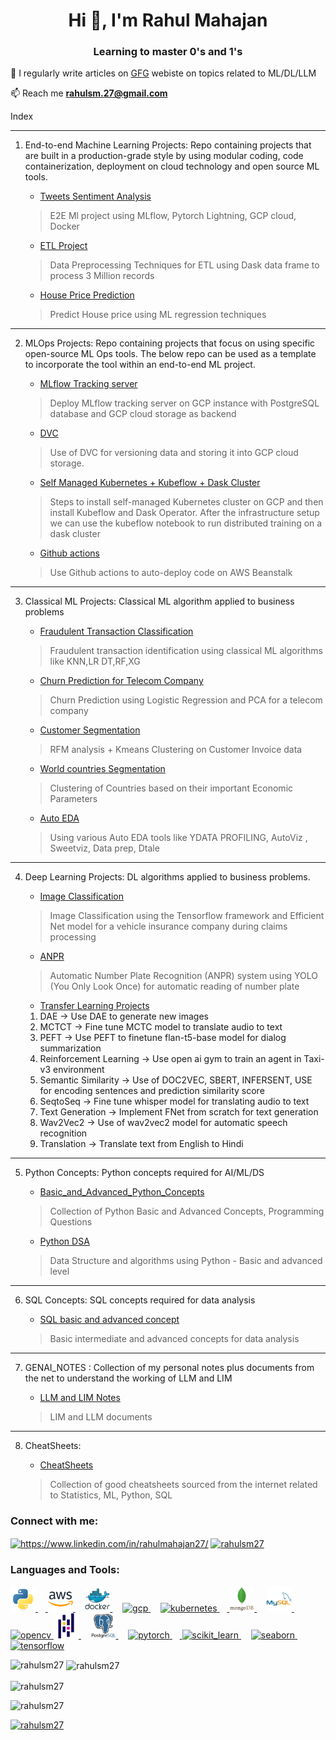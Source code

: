 <h1 align="center">Hi 👋, I'm Rahul Mahajan</h1>
<h3 align="center">Learning to master 0's and 1's</h3>

📝 I regularly write articles on [GFG](https://auth.geeksforgeeks.org/user/rahulsm27) webiste on topics related to ML/DL/LLM

 📫 Reach me **rahulsm.27@gmail.com**

Index

-------------------------------------------------------------------------------------------------------
1. End-to-end Machine Learning Projects: Repo containing projects that are built in a production-grade style by using modular coding, code containerization, deployment on cloud technology and open source ML tools.
    - <a href="https://github.com/rahulsm27/project_sentiment_analysis">  Tweets Sentiment Analysis </a>
    > E2E Ml project using MLflow, Pytorch Lightning, GCP cloud, Docker

    - <a href="https://github.com/rahulsm27/ETL_project"> ETL Project  </a>
    > Data Preprocessing Techniques for ETL using Dask data frame to process 3 Million records

    - <a href="https://github.com/rahulsm27/ML_Project_Housing"> House Price Prediction </a>
    > Predict House price using ML regression techniques

-------------------------------------------------------------------------------------------------------
2. MLOps Projects: Repo containing projects that focus on using specific open-source ML Ops tools. The below repo can be used as a template to incorporate the tool within an end-to-end ML project.
   
   - <a href="https://github.com/rahulsm27/ML_GCP_DEPLOY"> MLflow Tracking server</a>
   > Deploy MLflow tracking server on GCP instance with PostgreSQL database and GCP cloud storage as backend
   
   - <a href="https://github.com/rahulsm27/project_dvc"> DVC  </a>
    > Use of DVC for versioning data and storing it into GCP cloud storage.

   - <a href="https://github.com/rahulsm27/Kubernetes_Kubeflow_DaskCluster"> Self Managed Kubernetes + Kubeflow + Dask Cluster</a>
    > Steps to install self-managed Kubernetes cluster on GCP and then install Kubeflow and Dask Operator. After the infrastructure setup we can use the kubeflow notebook to run distributed training on a dask cluster

   - <a href="https://github.com/rahulsm27/GitHub_Actions "> Github actions  </a>
    > Use Github actions to auto-deploy code on AWS Beanstalk
    

-------------------------------------------------------------------------------------------------------
3. Classical ML Projects: Classical ML algorithm applied to business problems
    -   <a href="https://github.com/rahulsm27/Fraudulent_transaction_Classification"> Fraudulent Transaction Classification  </a>
     > Fraudulent transaction identification using classical ML algorithms like KNN,LR DT,RF,XG

    -   <a href="https://github.com/rahulsm27/Telecom_Case_Study"> Churn Prediction for Telecom Company  </a>
     > Churn Prediction using Logistic Regression and PCA for a telecom company

   - <a href="https://github.com/rahulsm27/Clustering_RFM"> Customer Segmentation  </a>
    > RFM analysis + Kmeans Clustering on Customer Invoice data

    - <a href="https://github.com/rahulsm27/Clustering_Countries"> World countries Segmentation </a>
    > Clustering of Countries based on their important Economic Parameters

   - <a href="https://github.com/rahulsm27/LLM_Finetune/blob/main/1_AutoEDA.ipynb" > Auto EDA </a>
    > Using various Auto EDA tools like YDATA PROFILING, AutoViz , Sweetviz, Data prep, Dtale

-------------------------------------------------------------------------------------------------------
4. Deep Learning Projects: DL algorithms applied to business problems.

   - <a href="https://github.com/rahulsm27/Vehicle_Damage_Image_Classification"> Image Classification  </a>
   > Image Classification using the Tensorflow framework and Efficient Net model for a vehicle insurance company during claims processing

   - <a href="https://github.com/rahulsm27/ANPR" > ANPR </a>
   > Automatic Number Plate Recognition (ANPR) system using YOLO (You Only Look Once) for automatic reading of number plate

   
   - <a href="https://github.com/rahulsm27/LLM_Finetune" > Transfer Learning Projects </a>
   1. DAE -> Use DAE to generate new images
   2. MCTCT -> Fine tune MCTC model to translate audio to text
   3. PEFT -> Use PEFT to finetune flan-t5-base model for dialog summarization
   4. Reinforcement Learning -> Use  open ai gym to train an agent in Taxi-v3 environment
   5. Semantic Similarity -> Use of DOC2VEC, SBERT, INFERSENT, USE for encoding sentences and prediction similarity score
   6. SeqtoSeq -> Fine tune whisper model for translating audio to text
   7. Text Generation -> Implement FNet from scratch for text generation
   8. Wav2Vec2 -> Use of wav2vec2 model for automatic speech recognition
   9. Translation -> Translate text from English to Hindi
   
------------------------------------------------------------------------------------------------------- 
5. Python Concepts:  Python concepts required for AI/ML/DS
   - <a href="https://github.com/rahulsm27/Basic_and_Advanced_Python_Concepts">  Basic_and_Advanced_Python_Concepts </a>
   > Collection of Python Basic and Advanced Concepts, Programming Questions

   - <a href="https://github.com/rahulsm27/DSA"> Python DSA  </a>
    > Data Structure and algorithms using Python - Basic and advanced level
     
   
------------------------------------------------------------------------------------------------------- 
6. SQL Concepts: SQL concepts required for data analysis
   
   - <a href="https://github.com/rahulsm27/SQL_Concepts"> SQL basic and advanced concept   </a>
   > Basic intermediate and advanced concepts for data analysis

------------------------------------------------------------------------------------------------------- 
7. GENAI_NOTES : Collection of my personal notes plus documents from the net to understand the working of LLM and LIM
   
   - <a href="https://github.com/rahulsm27/GENAI_NOTES"> LLM and LIM Notes  </a>
   > LIM and LLM documents
  

 
   

------------------------------------------------------------------------------------------------------- 
8. CheatSheets: 

   - <a href="https://github.com/rahulsm27/CheatSheets"> CheatSheets  </a>
   > Collection of good cheatsheets sourced from the internet related to Statistics, ML, Python, SQL
  

 
 
  



<h3 align="left">Connect with me:</h3>
<p align="left">
<a href="https://www.linkedin.com/in/rahulmahajan27/" target="blank"><img align="center" src="https://raw.githubusercontent.com/rahuldkjain/github-profile-readme-generator/master/src/images/icons/Social/linked-in-alt.svg" alt="https://www.linkedin.com/in/rahulmahajan27/" height="30" width="40" /></a>
<a href="https://auth.geeksforgeeks.org/user/rahulsm27" target="blank"><img align="center" src="https://raw.githubusercontent.com/rahuldkjain/github-profile-readme-generator/master/src/images/icons/Social/geeks-for-geeks.svg" alt="rahulsm27" height="30" width="40" /></a>
</p>

<h3 align="left">Languages and Tools:</h3>
<p align="left"> <a href="https://www.python.org" target="_blank" rel="noreferrer"> <img src="https://raw.githubusercontent.com/devicons/devicon/master/icons/python/python-original.svg" alt="python" width="40" height="40"/> </a>&nbsp;  &nbsp;<a href="https://aws.amazon.com" target="_blank" rel="noreferrer"> <img src="https://raw.githubusercontent.com/devicons/devicon/master/icons/amazonwebservices/amazonwebservices-original-wordmark.svg" alt="aws" width="40" height="40"/> </a>  &nbsp;  &nbsp; <a href="https://www.docker.com/" target="_blank" rel="noreferrer"> <img src="https://raw.githubusercontent.com/devicons/devicon/master/icons/docker/docker-original-wordmark.svg" alt="docker" width="40" height="40"/> </a>&nbsp;  &nbsp; <a href="https://cloud.google.com" target="_blank" rel="noreferrer"> <img src="https://www.vectorlogo.zone/logos/google_cloud/google_cloud-icon.svg" alt="gcp" width="40" height="40"/> </a>&nbsp;  &nbsp; <a href="https://kubernetes.io" target="_blank" rel="noreferrer"> <img src="https://www.vectorlogo.zone/logos/kubernetes/kubernetes-icon.svg" alt="kubernetes" width="40" height="40"/> </a> &nbsp;  &nbsp;<a href="https://www.mongodb.com/" target="_blank" rel="noreferrer"> <img src="https://raw.githubusercontent.com/devicons/devicon/master/icons/mongodb/mongodb-original-wordmark.svg" alt="mongodb" width="40" height="40"/> </a>&nbsp;  &nbsp; <a href="https://www.mysql.com/" target="_blank" rel="noreferrer"> <img src="https://raw.githubusercontent.com/devicons/devicon/master/icons/mysql/mysql-original-wordmark.svg" alt="mysql" width="40" height="40"/> </a>&nbsp;  &nbsp; <a href="https://opencv.org/" target="_blank" rel="noreferrer"> <img src="https://www.vectorlogo.zone/logos/opencv/opencv-icon.svg" alt="opencv" width="40" height="40"/> </a> <a href="https://pandas.pydata.org/" target="_blank" rel="noreferrer"> <img src="https://raw.githubusercontent.com/devicons/devicon/2ae2a900d2f041da66e950e4d48052658d850630/icons/pandas/pandas-original.svg" alt="pandas" width="40" height="40"/> </a>&nbsp;  &nbsp; <a href="https://www.postgresql.org" target="_blank" rel="noreferrer"> <img src="https://raw.githubusercontent.com/devicons/devicon/master/icons/postgresql/postgresql-original-wordmark.svg" alt="postgresql" width="40" height="40"/> </a>&nbsp;  &nbsp;  <a href="https://pytorch.org/" target="_blank" rel="noreferrer"> <img src="https://www.vectorlogo.zone/logos/pytorch/pytorch-icon.svg" alt="pytorch" width="40" height="40"/> </a> &nbsp;  &nbsp;<a href="https://scikit-learn.org/" target="_blank" rel="noreferrer"> <img src="https://upload.wikimedia.org/wikipedia/commons/0/05/Scikit_learn_logo_small.svg" alt="scikit_learn" width="40" height="40"/> </a>&nbsp;  &nbsp; <a href="https://seaborn.pydata.org/" target="_blank" rel="noreferrer"> <img src="https://seaborn.pydata.org/_images/logo-mark-lightbg.svg" alt="seaborn" width="40" height="40"/> </a> &nbsp;  &nbsp;<a href="https://www.tensorflow.org" target="_blank" rel="noreferrer"> <img src="https://www.vectorlogo.zone/logos/tensorflow/tensorflow-icon.svg" alt="tensorflow" width="40" height="40"/> </a> </p>

<p><img align="left" src="https://github-readme-stats.vercel.app/api/top-langs?username=rahulsm27&show_icons=true&locale=en&layout=compact" alt="rahulsm27" /></p>

<p>&nbsp;<img align="center" src="https://github-readme-stats.vercel.app/api?username=rahulsm27&show_icons=true&locale=en" alt="rahulsm27" /></p>

<p><img align="center" src="https://github-readme-streak-stats.herokuapp.com/?user=rahulsm27&" alt="rahulsm27" /></p>

<p align="left"> <img src="https://komarev.com/ghpvc/?username=rahulsm27&label=Profile%20views&color=0e75b6&style=flat" alt="rahulsm27" /> </p>

<p align="left"> <a href="https://github.com/ryo-ma/github-profile-trophy"><img src="https://github-profile-trophy.vercel.app/?username=rahulsm27" alt="rahulsm27" /></a> </p>
